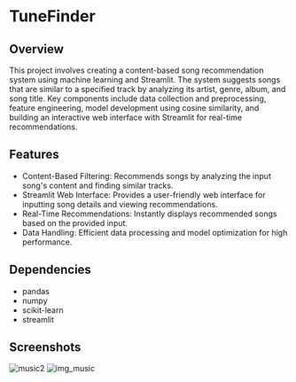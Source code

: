 # TuneFinder
## Overview 
This project involves creating a content-based song recommendation system using machine learning and Streamlit. The system suggests songs that are similar to a specified track by analyzing its artist, genre, album, and song title. Key components include data collection and preprocessing, feature engineering, model development using cosine similarity, and building an interactive web interface with Streamlit for real-time recommendations.
## Features
- Content-Based Filtering: Recommends songs by analyzing the input song's content and finding similar tracks.
- Streamlit Web Interface: Provides a user-friendly web interface for inputting song details and viewing recommendations.
- Real-Time Recommendations: Instantly displays recommended songs based on the provided input.
- Data Handling: Efficient data processing and model optimization for high performance. 
## Dependencies
- pandas
- numpy
- scikit-learn
- streamlit
## Screenshots
![music2](https://github.com/Shrutiii3/TuneFinder/assets/124484769/1e0e7e80-8f13-479d-951d-c2179dd6812a)
![img_music](https://github.com/Shrutiii3/TuneFinder/assets/124484769/2ad1a121-1c64-4aa2-95c8-479efd454079)
